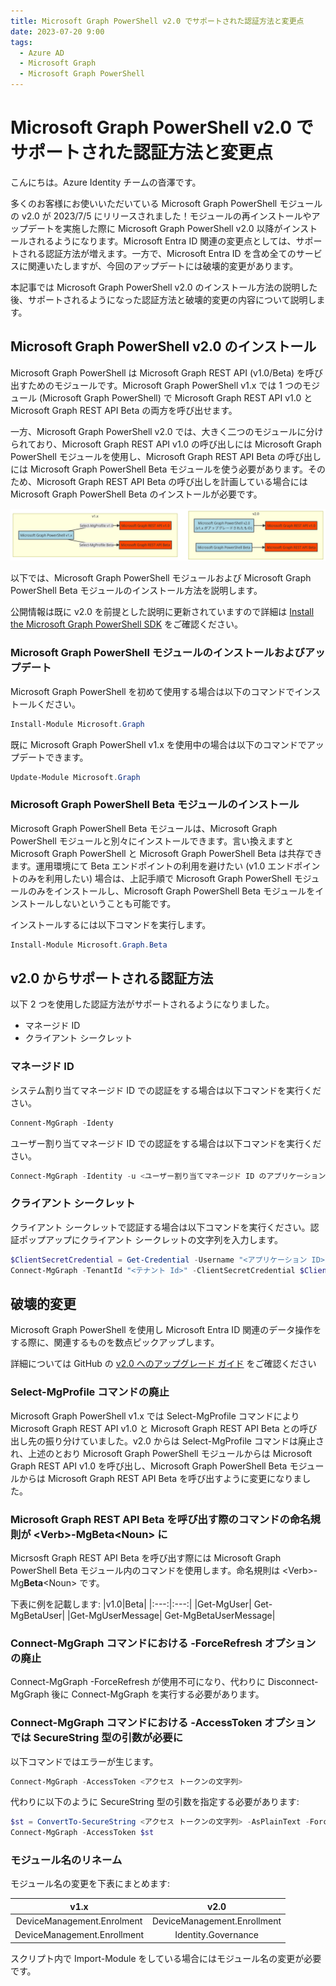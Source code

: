 ```yaml
---
title: Microsoft Graph PowerShell v2.0 でサポートされた認証方法と変更点
date: 2023-07-20 9:00
tags:
  - Azure AD
  - Microsoft Graph
  - Microsoft Graph PowerShell
---
```


# Microsoft Graph PowerShell v2.0 でサポートされた認証方法と変更点

こんにちは。Azure Identity チームの沓澤です。

多くのお客様にお使いいただいている Microsoft Graph PowerShell モジュールの v2.0 が 2023/7/5 にリリースされました！モジュールの再インストールやアップデートを実施した際に Microsoft Graph PowerShell v2.0 以降がインストールされるようになります。Microsoft Entra ID 関連の変更点としては、サポートされる認証方法が増えます。一方で、Microsoft Entra ID を含め全てのサービスに関連いたしますが、今回のアップデートには破壊的変更があります。

本記事では Microsoft Graph PowerShell v2.0 のインストール方法の説明した後、サポートされるようになった認証方法と破壊的変更の内容について説明します。

## Microsoft Graph PowerShell v2.0 のインストール

Microsoft Graph PowerShell は Microsoft Graph REST API (v1.0/Beta) を呼び出すためのモジュールです。Microsoft Graph PowerShell v1.x では 1 つのモジュール (Microsoft Graph PowerShell) で Microsoft Graph REST API v1.0 と Microsoft Graph REST API Beta の両方を呼び出せます。

一方、Microsoft Graph PowerShell v2.0 では、大きく二つのモジュールに分けられており、Microsoft Graph REST API v1.0 の呼び出しには Microsoft Graph PowerShell モジュールを使用し、Microsoft Graph REST API Beta の呼び出しには Microsoft Graph PowerShell Beta モジュールを使う必要があります。そのため、Microsoft Graph REST API Beta の呼び出しを計画している場合には Microsoft Graph PowerShell Beta のインストールが必要です。

![](./microsoft-graph-powershell-v2.0/module-image.png)

以下では、Microsoft Graph PowerShell モジュールおよび Microsoft Graph PowerShell Beta モジュールのインストール方法を説明します。

公開情報は既に v2.0 を前提とした説明に更新されていますので詳細は [Install the Microsoft Graph PowerShell SDK](https://learn.microsoft.com/en-us/powershell/microsoftgraph/installation?view=graph-powershell-1.0#installation) をご確認ください。

### Microsoft Graph PowerShell モジュールのインストールおよびアップデート

Microsoft Graph PowerShell を初めて使用する場合は以下のコマンドでインストールください。

```powershell
Install-Module Microsoft.Graph
```

既に Microsoft Graph PowerShell v1.x を使用中の場合は以下のコマンドでアップデートできます。

```powershell
Update-Module Microsoft.Graph
```

### Microsoft Graph PowerShell Beta モジュールのインストール

Microsoft Graph PowerShell Beta モジュールは、Microsoft Graph PowerShell モジュールと別々にインストールできます。言い換えますと Microsoft Graph PowerShell と Microsoft Graph PowerShell Beta は共存できます。運用環境にて Beta エンドポイントの利用を避けたい (v1.0 エンドポイントのみを利用したい) 場合は、上記手順で Microsoft Graph PowerShell モジュールのみをインストールし、Microsoft Graph PowerShell Beta モジュールをインストールしないということも可能です。

インストールするには以下コマンドを実行します。

```powershell
Install-Module Microsoft.Graph.Beta
```

## v2.0 からサポートされる認証方法

以下 2 つを使用した認証方法がサポートされるようになりました。

- マネージド ID
- クライアント シークレット

### マネージド ID

システム割り当てマネージド ID での認証をする場合は以下コマンドを実行ください。

```powershell
Connent-MgGraph -Identy
```

ユーザー割り当てマネージド ID での認証をする場合は以下コマンドを実行ください。

```powershell
Connect-MgGraph -Identity -u <ユーザー割り当てマネージド ID のアプリケーション ID>
```

### クライアント シークレット

クライアント シークレットで認証する場合は以下コマンドを実行ください。認証ポップアップにクライアント シークレットの文字列を入力します。

```powershell
$ClientSecretCredential = Get-Credential -Username "<アプリケーション ID>" Message "Enter the client secret string."
Connect-MgGraph -TenantId "<テナント Id>" -ClientSecretCredential $ClientSecretCredential
```

## 破壊的変更

Microsoft Graph PowerShell を使用し Microsoft Entra ID 関連のデータ操作をする際に、関連するものを数点ピックアップします。

詳細については GitHub の [v2.0 へのアップグレード ガイド](https://github.com/microsoftgraph/msgraph-sdk-powershell/blob/dev/docs/upgrade-to-v2.md) をご確認ください

### Select-MgProfile コマンドの廃止

Microsoft Graph PowerShell v1.x では Select-MgProfile コマンドにより Microsoft Graph REST API v1.0 と Microsoft Graph REST API Beta との呼び出し先の振り分けていました。v2.0 からは Select-MgProfile コマンドは廃止され、上述のとおり Microsoft Graph PowerShell モジュールからは Microsoft Graph REST API v1.0 を呼び出し、Microsoft Graph PowerShell Beta モジュールからは Microsoft Graph REST API Beta を呼び出すように変更になりました。

### Microsoft Graph REST API Beta を呼び出す際のコマンドの命名規則が \<Verb\>-Mg**Beta**\<Noun\> に

Micrsosft Graph REST API Beta を呼び出す際には Microsoft Graph PowerShell Beta モジュール内のコマンドを使用します。命名規則は \<Verb\>-Mg**Beta**\<Noun\> です。

下表に例を記載します:
|v1.0|Beta|
|:---:|:---:|
|Get-MgUser| Get-MgBetaUser|
|Get-MgUserMessage| Get-MgBetaUserMessage|

### Connect-MgGraph コマンドにおける -ForceRefresh オプションの廃止

Connect-MgGraph -ForceRefresh が使用不可になり、代わりに Disconnect-MgGraph 後に Connect-MgGraph を実行する必要があります。

### Connect-MgGraph コマンドにおける -AccessToken オプションでは SecureString 型の引数が必要に

以下コマンドではエラーが生じます。

```powershell
Connect-MgGraph -AccessToken <アクセス トークンの文字列>
```

代わりに以下のように SecureString 型の引数を指定する必要があります:

```powershell
$st = ConvertTo-SecureString <アクセス トークンの文字列> -AsPlainText -Force
Connect-MgGraph -AccessToken $st
```

### モジュール名のリネーム

モジュール名の変更を下表にまとめます:

|v1.x|v2.0|
|:---:|:---:|
|DeviceManagement.Enrolment|DeviceManagement.Enrollment|
|DeviceManagement.Enrollment | Identity.Governance|

スクリプト内で Import-Module をしている場合にはモジュール名の変更が必要です。
